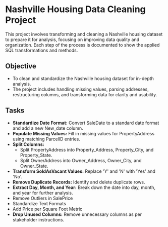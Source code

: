 # Nashville Housing Data Cleaning Project
This project involves transforming and cleaning a Nashville housing dataset to prepare it for analysis, focusing on improving data quality and organization. Each step of the process is documented to show the applied SQL transformations and methods.

## Objective
- To clean and standardize the Nashville housing dataset for in-depth analysis.
- The project includes handling missing values, parsing addresses, restructuring columns, and transforming data for clarity and usability.

## Tasks
- **Standardize Date Format:** Convert SaleDate to a standard date format and add a new New_date column.
- **Populate Missing Values:** Fill in missing values for PropertyAddress using matching ParcelID entries.
- **Split Columns:**
   - Split PropertyAddress into Property_Address, Property_City, and Property_State.
   - Split OwnerAddress into Owner_Address, Owner_City, and Owner_State.
- **Transform SoldAsVacant Values:** Replace 'Y' and 'N' with 'Yes' and 'No'.
- **Remove Duplicate Records:** Identify and delete duplicate rows.
- **Extract Day, Month, and Year:** Break down the date into day, month, and year for further analysis.
- Remove Outliers in SalePrice
- Standardize Text Formats
- Add Price per Square Foot Metric
- **Drop Unused Columns:** Remove unnecessary columns as per stakeholder instructions.
